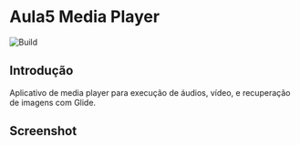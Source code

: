 # Aula5 Media Player
![Build](https://img.shields.io/static/v1?label=Versão&message=1.0&color=green) <br>

## Introdução
Aplicativo de media player para execução de áudios, vídeo, e recuperação de imagens com Glide.

## Screenshot


